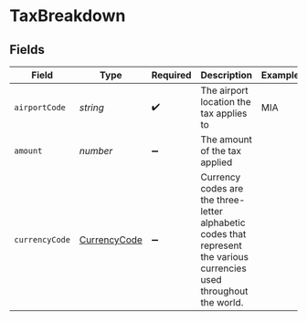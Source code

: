 # TaxBreakdown


## Fields

| Field                                                                                                                 | Type                                                                                                                  | Required                                                                                                              | Description                                                                                                           | Example                                                                                                               |
| --------------------------------------------------------------------------------------------------------------------- | --------------------------------------------------------------------------------------------------------------------- | --------------------------------------------------------------------------------------------------------------------- | --------------------------------------------------------------------------------------------------------------------- | --------------------------------------------------------------------------------------------------------------------- |
| `airportCode`                                                                                                         | *string*                                                                                                              | :heavy_check_mark:                                                                                                    | The airport location the tax applies to                                                                               | MIA                                                                                                                   |
| `amount`                                                                                                              | *number*                                                                                                              | :heavy_minus_sign:                                                                                                    | The amount of the tax applied                                                                                         |                                                                                                                       |
| `currencyCode`                                                                                                        | [CurrencyCode](../../models/shared/currencycode.md)                                                                   | :heavy_minus_sign:                                                                                                    | Currency codes are the three-letter alphabetic codes that represent the various currencies used throughout the world. |                                                                                                                       |